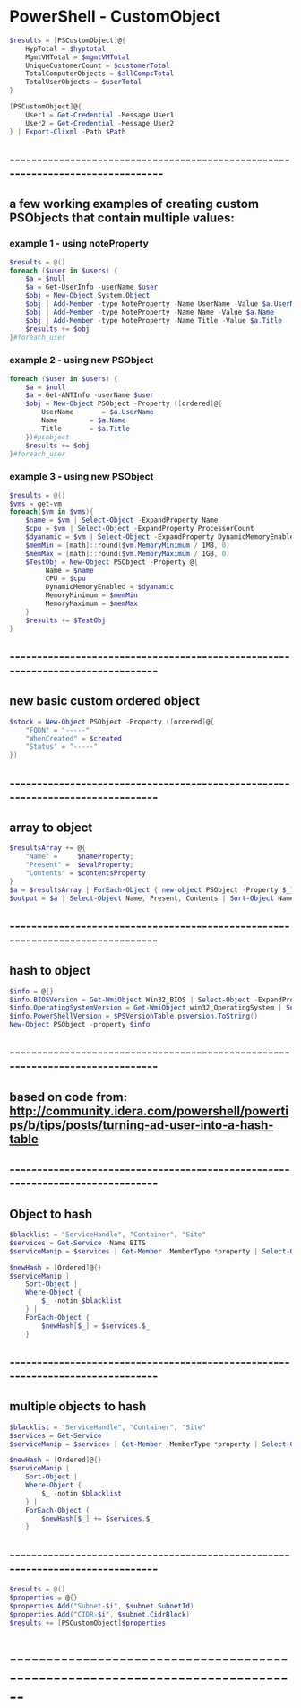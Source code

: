 # PowerShell - CustomObject

```powershell
$results = [PSCustomObject]@{
    HypTotal = $hyptotal
    MgmtVMTotal = $mgmtVMTotal
    UniqueCustomerCount = $customerTotal
    TotalComputerObjects = $allCompsTotal
    TotalUserObjects = $userTotal
}

[PSCustomObject]@{
    User1 = Get-Credential -Message User1
    User2 = Get-Credential -Message User2
} | Export-Clixml -Path $Path
```

## -------------------------------------------------------------------------------
## a few working examples of creating custom PSObjects that contain multiple values:
### example 1 - using noteProperty
```powershell
$results = @()
foreach ($user in $users) {
    $a = $null
    $a = Get-UserInfo -userName $user
    $obj = New-Object System.Object
    $obj | Add-Member -type NoteProperty -Name UserName -Value $a.UserName
    $obj | Add-Member -type NoteProperty -Name Name -Value $a.Name
    $obj | Add-Member -type NoteProperty -Name Title -Value $a.Title
    $results += $obj
}#foreach_user
```

### example 2 - using new PSObject
```powershell
foreach ($user in $users) {
    $a = $null
    $a = Get-ANTInfo -userName $user
    $obj = New-Object PSObject -Property ([ordered]@{
        UserName       = $a.UserName
        Name        = $a.Name
        Title       = $a.Title
    })#psobject
    $results += $obj
}#foreach_user
```

### example 3 - using new PSObject
```powershell
$results = @()
$vms = get-vm
foreach($vm in $vms){  
    $name = $vm | Select-Object -ExpandProperty Name
    $cpu = $vm | Select-Object -ExpandProperty ProcessorCount
    $dyanamic = $vm | Select-Object -ExpandProperty DynamicMemoryEnabled
    $memMin = [math]::round($vm.MemoryMinimum / 1MB, 0)
    $memMax = [math]::round($vm.MemoryMaximum / 1GB, 0)
    $TestObj = New-Object PSObject -Property @{
         Name = $name
         CPU = $cpu
         DynamicMemoryEnabled = $dyanamic
         MemoryMinimum = $memMin
         MemoryMaximum = $memMax
    }
    $results += $TestObj
}
```

## ------------------------------------------------------------------------------
## new basic custom ordered object
```powershell
$stock = New-Object PSObject -Property ([ordered]@{
    "FQDN" = "-----"
    "WhenCreated" = $created
    "Status" = "-----"
})
```

## ------------------------------------------------------------------------------
## array to object
```powershell
$resultsArray += @{ 
    "Name" =     $nameProperty; 
    "Present" =  $evalProperty;
    "Contents" = $contentsProperty
}
$a = $resultsArray | ForEach-Object { new-object PSObject -Property $_}
$output = $a | Select-Object Name, Present, Contents | Sort-Object Name
```

## ------------------------------------------------------------------------------
## hash to object
```powershell
$info = @{}
$info.BIOSVersion = Get-WmiObject Win32_BIOS | Select-Object -ExpandProperty Version
$info.OperatingSystemVersion = Get-WmiObject win32_OperatingSystem | Select-Object -ExpandProperty Version
$info.PowerShellVersion = $PSVersionTable.psversion.ToString()
New-Object PSObject -property $info
```

## ------------------------------------------------------------------------------
## based on code from: http://community.idera.com/powershell/powertips/b/tips/posts/turning-ad-user-into-a-hash-table
## ------------------------------------------------------------------------------
## Object to hash
```powershell
$blacklist = "ServiceHandle", "Container", "Site"
$services = Get-Service -Name BITS
$serviceManip = $services | Get-Member -MemberType *property | Select-Object -ExpandProperty Name

$newHash = [Ordered]@{}
$serviceManip |
    Sort-Object |
    Where-Object {
        $_ -notin $blacklist
    } |
    ForEach-Object {
        $newHash[$_] = $services.$_ 
    }
```

## ------------------------------------------------------------------------------
## multiple objects to hash
```powershell
$blacklist = "ServiceHandle", "Container", "Site"
$services = Get-Service
$serviceManip = $services | Get-Member -MemberType *property | Select-Object -ExpandProperty Name

$newHash = [Ordered]@{}
$serviceManip |
    Sort-Object |
    Where-Object {
        $_ -notin $blacklist
    } |
    ForEach-Object {
        $newHash[$_] += $services.$_ 
    }
```

## ------------------------------------------------------------------------------
```powershell
$results = @()
$properties = @{}
$properties.Add("Subnet-$i", $subnet.SubnetId)
$properties.Add("CIDR-$i", $subnet.CidrBlock)
$results += [PSCustomObject]$properties
```

# ------------------------------------------------------------------------------